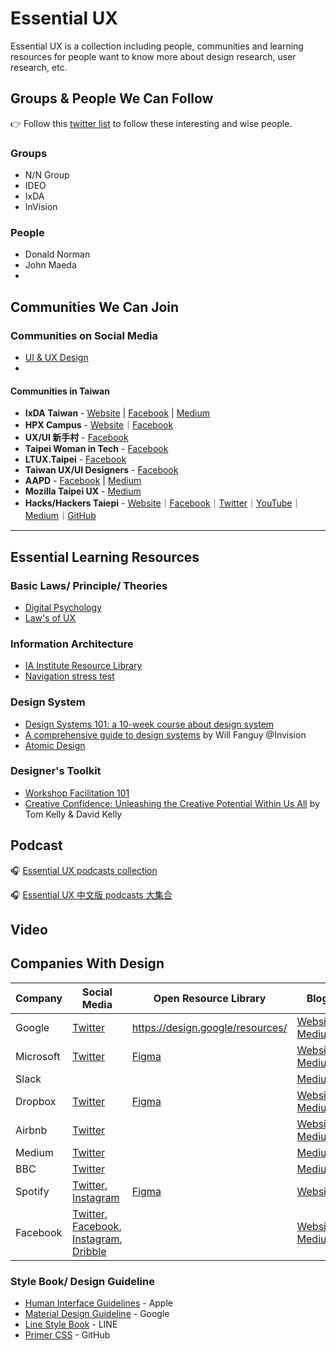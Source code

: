 # Essential UX

Essential UX is a collection including people, communities and learning resources for people want to know more about design research, user research, etc. 

## Groups & People We Can Follow

👉 Follow this [twitter list](https://twitter.com/i/lists/1191346528742363136?s=20) to follow these interesting and wise people.

### Groups

- N/N Group
- IDEO
- IxDA
- InVision

### People

- Donald Norman
- John Maeda
- 

## Communities We Can Join

### Communities on Social Media

- [UI & UX Design](https://www.facebook.com/groups/153692614977217/?ref=group_browse)
- 

#### Communities in Taiwan

- **IxDA Taiwan** - [Website](http://www.ixda.org.tw/) | [Facebook](https://www.facebook.com/ixda.tw/) | [Medium](https://medium.com/ixda-taiwan)
- **HPX Campus** - [Website](https://hpx.tw/archives/tag/hpx-campus)｜[Facebook](https://www.facebook.com/groups/406348416057481/?ref=group_browse)
- **UX/UI 新手村** - [Facebook](https://www.facebook.com/groups/257398065168080/?ref=group_browse)
- **Taipei Woman in Tech** - [Facebook](https://www.facebook.com/groups/420817431404071/?ref=group_browse)
- **LTUX.Taipei** - [Facebook](https://www.facebook.com/ltuxtaipei/)
- **Taiwan UX/UI Designers** - [Facebook](https://www.facebook.com/groups/543906982418156/?ref=group_browse)
- **AAPD** - [Facebook](https://www.facebook.com/AAPD.tw) | [Medium](https://medium.com/as-a-product-designer)
- **Mozilla Taipei UX** - [Medium](https://medium.com/mozilla-taipei-ux)
- **Hacks/Hackers Taiepi** - [Website](https://hackshackers.taipei)｜[Facebook](https://www.facebook.com/groups/868771643258752/?ref=group_browse)｜[Twitter](https://twitter.com/hackshackerstpe)｜[YouTube](https://www.youtube.com/channel/UCyU45fgMo-jLs9W4h5f701w)｜[Medium](https://medium.com/hackshackerstaipei)｜[GitHub](https://github.com/hackshackerstaipei/)

---

## Essential Learning Resources

### Basic Laws/ Principle/ Theories

- [Digital Psychology](https://digitalpsychology.io)
- [Law's of UX](https://lawsofux.com)

### Information Architecture

- [IA Institute Resource Library](https://docs.google.com/spreadsheets/u/1/d/1fxLmmCsy2PmfPCWOtHbdlnut2gaopcy_S8b0_Z7Wkd8/htmlview?fbclid=IwAR2ZlxGbgr6KVIjsWpWKpeFzNuOqsi-tuC-3qB-4namQ34RTvnjqZesPp5Q#)
- [Navigation stress test](http://instone.org/navstress)

### Design System

- [Design Systems 101: a 10-week course about design system](https://superfriendlydesign.systems/classes/design-systems-101/)
- [A comprehensive guide to design systems](https://www.invisionapp.com/inside-design/guide-to-design-systems/) by Will Fanguy @Invision
- [Atomic Design](https://atomicdesign.bradfrost.com/table-of-contents/)

### Designer's Toolkit

- [Workshop Facilitation 101](https://www.nngroup.com/articles/workshop-facilitation-101/)
- [Creative Confidence: Unleashing the Creative Potential Within Us All](https://www.creativeconfidence.com) by Tom Kelly & David Kelly

## Podcast

🎧 [Essential UX podcasts collection](https://lnns.co/BtZGHsKeOhq)

🎧 [Essential UX 中文版 podcasts 大集合](https://lnns.co/E941VrILgWO)


## Video

## Companies With Design

| Company | Social Media | Open Resource Library | Blog |
| ------- | ------------ | --------------------- | ---- |
| Google  | [Twitter](https://twitter.com/googledesign) | https://design.google/resources/ | [Website](https://design.google/library/), [Medium](https://medium.com/google-design) |
| Microsoft | [Twitter](https://twitter.com/MicrosoftDesign?s=20)| [Figma](https://www.figma.com/@microsoft) | [Website](https://www.microsoft.com/design/), [Medium](https://medium.com/microsoft-design) |
| Slack   |   |  | [Medium](https://slack.design/) |
| Dropbox | [Twitter](https://twitter.com/DropboxDesign) | [Figma](https://www.figma.com/@Dropbox) | [Website](https://dropbox.design/), [Medium](https://medium.com/dropbox-design) |
| Airbnb  | [Twitter](https://twitter.com/Airbnbdesign) |  | [Website](), [Medium](https://medium.com/airbnb-design) |
| Medium  | [Twitter](https://twitter.com/mediumdesign) |  | [Medium](https://medium.design/) |
| BBC     | [Twitter](https://twitter.com/BBCAcademy) | | [Medium](https://medium.com/bbc-design-engineering) |
| Spotify | [Twitter](https://twitter.com/spotifydesign), [Instagram](https://www.instagram.com/spotify.design/) | [Figma](https://www.figma.com/@spotify) | [Website](https://spotify.design/) |
| Facebook | [Twitter](http://twitter.com/facebookdesign), [Facebook](http://facebook.com/design), [Instagram](http://instagram.com/facebookdesign), [Dribble](http://dribbble.com/facebook) |  | [Website](https://facebook.design/blog/), [Medium](http://medium.com/facebook-design) |

### Style Book/ Design Guideline

- [Human Interface Guidelines](https://developer.apple.com/design/human-interface-guidelines/) - Apple
- [Material Design Guideline](https://material.io/design/guidelines-overview) - Google
- [Line Style Book](https://linecorp.com/zh-hant/company/mission) - LINE
- [Primer CSS](https://primer.style/css/) - GitHub
